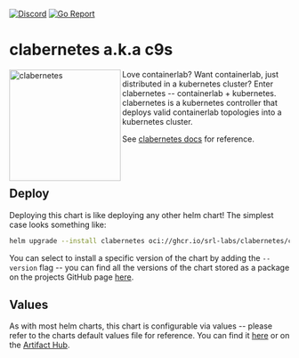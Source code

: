 [![Discord](https://img.shields.io/discord/860500297297821756?style=flat-square&label=discord&logo=discord&color=00c9ff&labelColor=bec8d2)](https://discord.gg/vAyddtaEV9)
[![Go Report](https://img.shields.io/badge/go%20report-A%2B-blue?style=flat-square&color=00c9ff&labelColor=bec8d2)](https://goreportcard.com/report/github.com/srl-labs/clabernetes)

# clabernetes a.k.a c9s

<p>
  <img src="https://gitlab.com/rdodin/pics/-/wikis/uploads/b5d611838fcb9c588b6311bccf11b954/c9s_logo1-upscale2x-white-tag+font-min__1_.png" width="200" align="left" alt="clabernetes"/>
  Love containerlab? Want containerlab, just distributed in a kubernetes cluster? Enter
  clabernetes -- containerlab + kubernetes. clabernetes is a kubernetes controller that deploys valid
  containerlab topologies into a kubernetes cluster.

  See [clabernetes docs](https://containerlab.dev/manual/clabernetes) for reference.
</p>

<br/>
<br/>

## Deploy

Deploying this chart is like deploying any other helm chart! The simplest case looks something like:

```bash
helm upgrade --install clabernetes oci://ghcr.io/srl-labs/clabernetes/clabernetes
```

You can select to install a specific version of the chart by adding the `--version` flag -- you can
find all the versions of the chart stored as a package on the projects GitHub page
[here](https://github.com/srl-labs/clabernetes/pkgs/container/clabernetes%2Fclabernetes).

## Values

As with most helm charts, this chart is configurable via values -- please refer to the charts
default values file for reference. You can find it
[here](https://github.com/srl-labs/clabernetes/blob/main/charts/clabernetes/values.yaml) or on the [Artifact Hub](https://artifacthub.io/packages/helm/clabernetes/clabernetes?modal=values).
